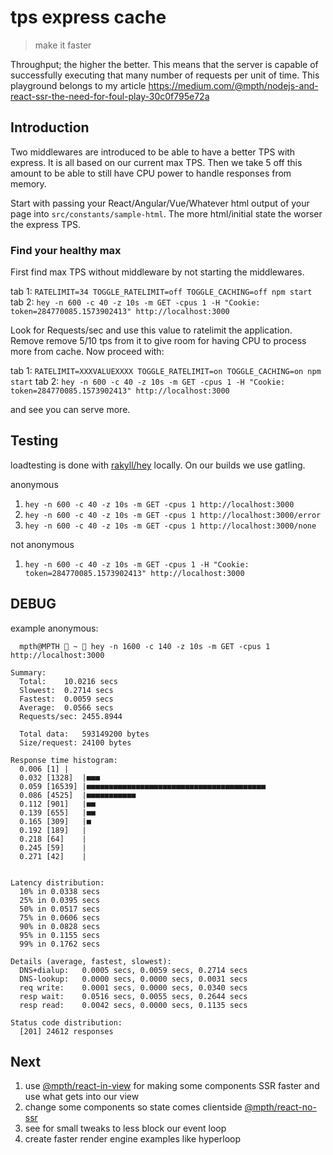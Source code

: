 # tps express cache
> make it faster

Throughput; the higher the better. This means that the server is capable of successfully executing that many number of requests per unit of time. This playground belongs to my article https://medium.com/@mpth/nodejs-and-react-ssr-the-need-for-foul-play-30c0f795e72a

## Introduction
Two middlewares are introduced to be able to have a better TPS with express. It is all based on our current max TPS. Then we take 5 off this amount to be able to still have CPU power to handle responses from memory.

Start with passing your React/Angular/Vue/Whatever html output of your page into `src/constants/sample-html`. The more html/initial state the worser the express TPS.

### Find your healthy max
First find max TPS without middleware by not starting the middlewares.

tab 1: `RATELIMIT=34 TOGGLE_RATELIMIT=off TOGGLE_CACHING=off npm start`
tab 2: `hey -n 600 -c 40 -z 10s -m GET -cpus 1 -H "Cookie: token=284770085.1573902413" http://localhost:3000`

Look for Requests/sec and use this value to ratelimit the application. Remove remove 5/10 tps from it to give room for having CPU to process more from cache. Now proceed with:

tab 1: `RATELIMIT=XXXVALUEXXXX TOGGLE_RATELIMIT=on TOGGLE_CACHING=on npm start`
tab 2: `hey -n 600 -c 40 -z 10s -m GET -cpus 1 -H "Cookie: token=284770085.1573902413" http://localhost:3000`

and see you can serve more.

## Testing
loadtesting is done with [rakyll/hey](https://github.com/rakyll/hey) locally. On our builds we use gatling.

anonymous
1. `hey -n 600 -c 40 -z 10s -m GET -cpus 1 http://localhost:3000`
2. `hey -n 600 -c 40 -z 10s -m GET -cpus 1 http://localhost:3000/error`
3. `hey -n 600 -c 40 -z 10s -m GET -cpus 1 http://localhost:3000/none`

not anonymous
1. `hey -n 600 -c 40 -z 10s -m GET -cpus 1 -H "Cookie: token=284770085.1573902413" http://localhost:3000`



## DEBUG
example anonymous:
```
  mpth@MPTH  ~  hey -n 1600 -c 140 -z 10s -m GET -cpus 1 http://localhost:3000

Summary:
  Total:	10.0216 secs
  Slowest:	0.2714 secs
  Fastest:	0.0059 secs
  Average:	0.0566 secs
  Requests/sec:	2455.8944

  Total data:	593149200 bytes
  Size/request:	24100 bytes

Response time histogram:
  0.006 [1]	|
  0.032 [1328]	|■■■
  0.059 [16539]	|■■■■■■■■■■■■■■■■■■■■■■■■■■■■■■■■■■■■■■■■
  0.086 [4525]	|■■■■■■■■■■■
  0.112 [901]	|■■
  0.139 [655]	|■■
  0.165 [309]	|■
  0.192 [189]	|
  0.218 [64]	|
  0.245 [59]	|
  0.271 [42]	|


Latency distribution:
  10% in 0.0338 secs
  25% in 0.0395 secs
  50% in 0.0517 secs
  75% in 0.0606 secs
  90% in 0.0828 secs
  95% in 0.1155 secs
  99% in 0.1762 secs

Details (average, fastest, slowest):
  DNS+dialup:	0.0005 secs, 0.0059 secs, 0.2714 secs
  DNS-lookup:	0.0000 secs, 0.0000 secs, 0.0031 secs
  req write:	0.0001 secs, 0.0000 secs, 0.0340 secs
  resp wait:	0.0516 secs, 0.0055 secs, 0.2644 secs
  resp read:	0.0042 secs, 0.0000 secs, 0.1135 secs

Status code distribution:
  [201]	24612 responses
```

## Next

1. use [@mpth/react-in-view](https://www.npmjs.com/package/@mpth/react-in-view) for making some components SSR faster and use what gets into our view
2. change some components so state comes clientside [@mpth/react-no-ssr](https://www.npmjs.com/package/@mpth/react-no-ssr)
3. see for small tweaks to less block our event loop
4. create faster render engine examples like hyperloop
